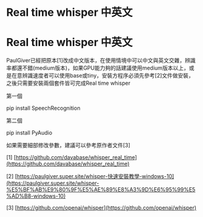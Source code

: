 # Real time whisper 中英文

# Real time whisper 中英文

PaulGiver已經把原本[1]改成中文版本，在使用情境中可以中文與英文交雜，辨識率都還不錯(medium版本)，如果GPU能力夠的話建議使用medium版本以上，或是在意辨識速度者可以使用base或tiny，安裝方程序必須先參考[2]文件做安裝，之後只需要安裝兩個套件皆可完成Real time whisper

第一個

pip install SpeechRecognition

第二個

pip install PyAudio

如果需要細部修改參數，建議可以參考原作者文件[3]

[1] [https://github.com/davabase/whisper_real_time](https://github.com/davabase/whisper_real_time) 

[2] [https://paulgiver.super.site/whisper-快速安裝教學-windows-10](https://paulgiver.super.site/whisper-%E5%BF%AB%E9%80%9F%E5%AE%89%E8%A3%9D%E6%95%99%E5%AD%B8-windows-10)

[3] [https://github.com/openai/whisper](https://github.com/openai/whisper)